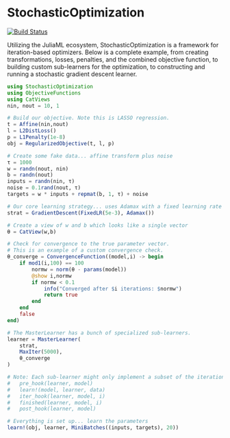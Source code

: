 # StochasticOptimization

[![Build Status](https://travis-ci.org/JuliaML/StochasticOptimization.jl.svg?branch=master)](https://travis-ci.org/JuliaML/StochasticOptimization.jl)

Utilizing the JuliaML ecosystem, StochasticOptimization is a framework for iteration-based optimizers.  Below is a complete example, from creating transformations, losses, penalties, and the combined objective function, to building custom sub-learners for the optimization, to constructing and running a stochastic gradient descent learner.

```julia
using StochasticOptimization
using ObjectiveFunctions
using CatViews
nin, nout = 10, 1

# Build our objective. Note this is LASSO regression.
t = Affine(nin,nout)
l = L2DistLoss()
p = L1Penalty(1e-8)
obj = RegularizedObjective(t, l, p)

# Create some fake data... affine transform plus noise
τ = 1000
w = randn(nout, nin)
b = randn(nout)
inputs = randn(nin, τ)
noise = 0.1rand(nout, τ)
targets = w * inputs + repmat(b, 1, τ) + noise

# Our core learning strategy... uses Adamax with a fixed learning rate
strat = GradientDescent(FixedLR(5e-3), Adamax())

# Create a view of w and b which looks like a single vector
θ = CatView(w,b)

# Check for convergence to the true parameter vector.
# This is an example of a custom convergence check.
θ_converge = ConvergenceFunction((model,i) -> begin
    if mod1(i,100) == 100
        normw = norm(θ - params(model))
        @show i,normw
        if normw < 0.1
            info("Converged after $i iterations: $normw")
            return true
        end
    end
    false
end)

# The MasterLearner has a bunch of specialized sub-learners.
learner = MasterLearner(
    strat,
    MaxIter(5000),
    θ_converge
)

# Note: Each sub-learner might only implement a subset of the iteration API:
#   pre_hook(learner, model)
#   learn!(model, learner, data)
#   iter_hook(learner, model, i)
#   finished(learner, model, i)
#   post_hook(learner, model)

# Everything is set up... learn the parameters
learn!(obj, learner, MiniBatches((inputs, targets), 20))
```
